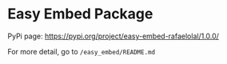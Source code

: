 # Easy Embed Package

PyPi page: https://pypi.org/project/easy-embed-rafaelolal/1.0.0/

For more detail, go to `/easy_embed/README.md`